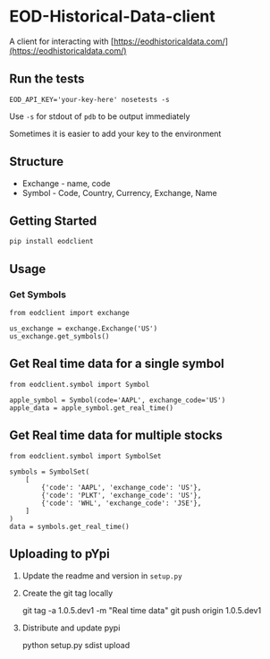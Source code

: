 # EOD-Historical-Data-client

A client for interacting with [https://eodhistoricaldata.com/](https://eodhistoricaldata.com/)

## Run the tests

    EOD_API_KEY='your-key-here' nosetests -s

Use `-s` for stdout of `pdb` to be output immediately

Sometimes it is easier to add your key to the environment

## Structure

* Exchange - name, code
* Symbol - Code, Country, Currency, Exchange, Name

## Getting Started

    pip install eodclient

## Usage

### Get Symbols

    from eodclient import exchange

    us_exchange = exchange.Exchange('US')
    us_exchange.get_symbols()

## Get Real time data for a single symbol

    from eodclient.symbol import Symbol

    apple_symbol = Symbol(code='AAPL', exchange_code='US')
    apple_data = apple_symbol.get_real_time()

## Get Real time data for multiple stocks

    from eodclient.symbol import SymbolSet

    symbols = SymbolSet(
        [
            {'code': 'AAPL', 'exchange_code': 'US'},
            {'code': 'PLKT', 'exchange_code': 'US'},
            {'code': 'WHL', 'exchange_code': 'JSE'},
        ]
    )
    data = symbols.get_real_time()

## Uploading to pYpi

1. Update the readme and version in `setup.py`

2. Create the git tag locally

    git tag -a 1.0.5.dev1 -m "Real time data"
    git push origin 1.0.5.dev1

3. Distribute and update pypi

    python setup.py sdist upload